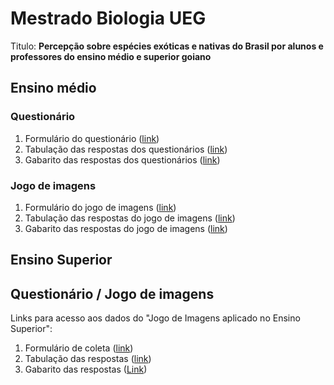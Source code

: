 # Mestrado Biologia UEG

Titulo: **Percepção sobre espécies exóticas e nativas do Brasil por alunos e professores do ensino médio e superior goiano**

## Ensino médio

### Questionário

1. Formulário do questionário ([link](https://docs.google.com/forms/d/e/1FAIpQLSc_i09_vD5WPo2AMgvhdwrQCC4Xc9CXcEJgqZgeA8MRB03MZQ/viewform))
2. Tabulação das respostas dos questionários ([link](https://docs.google.com/spreadsheets/d/1qXSKB9V_4Tfw_xdh16FHR6ZSASdUmko6T6IkglkSCzQ/edit#gid=22182984))
3. Gabarito das respostas dos questionários ([link]())

### Jogo de imagens

1. Formulário do jogo de imagens ([link](https://docs.google.com/forms/d/e/1FAIpQLSfLYh9YiV4P1snpBWzvvk1IpLwC3pTaDjTGTZTrQV4XP89-Hw/viewform))
2. Tabulação das respostas do jogo de imagens ([link](https://docs.google.com/spreadsheets/d/16kdAPaHx-HdrNNvMG1LzhPGrRVg2TtFEgXi7LpALedY/edit#gid=652230162))
3. Gabarito das respostas do jogo de imagens ([link]())

## Ensino Superior


## Questionário / Jogo de imagens

Links para acesso aos dados do "Jogo de Imagens aplicado no Ensino Superior":

1. Formulário de coleta ([link](https://docs.google.com/forms/d/e/1FAIpQLSfyPlQXYLqW6OkK7BBxquqmW5XR49IdN1-Q9xSqYLfSxiPnfQ/viewform))
2. Tabulação das respostas ([link](https://docs.google.com/spreadsheets/d/1TxVn7UyzjW98MPDaN0xO3jUbu4CaEGExZBcHOm-H71I/edit#gid=718358497))
3. Gabarito das respostas ([Link](https://docs.google.com/spreadsheets/d/1YICkihH_gbHLH_-qhFCeTBuSroa5Ar-SWgl5OjrS6ic/edit#gid=0))